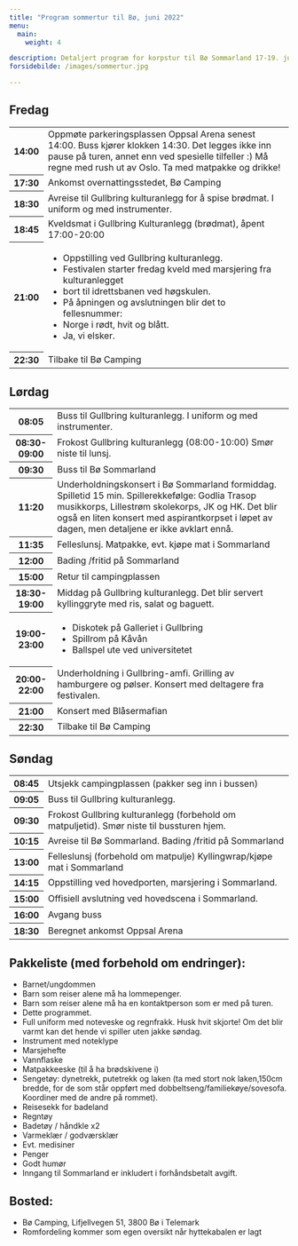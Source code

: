 ```yaml
---
title: "Program sommertur til Bø, juni 2022"
menu:
  main:
    weight: 4

description: Detaljert program for korpstur til Bø Sommarland 17-19. juni 2022
forsidebilde: /images/sommertur.jpg

---
```


## Fredag

<table>
<tr><th>14:00</th><td>	Oppmøte parkeringsplassen Oppsal Arena senest 14:00. Buss kjører klokken 14:30. Det legges ikke inn pause på turen, annet enn ved spesielle tilfeller :) Må regne med rush ut av Oslo. Ta med matpakke og drikke!
</td>
<tr><th>17:30</th><td>	Ankomst overnattingsstedet, Bø Camping
</td>
<tr><th>18:30</th><td>	Avreise til Gullbring kulturanlegg for å spise brødmat. I uniform og med instrumenter.
</td>
<tr><th>18:45</th><td>	Kveldsmat i Gullbring Kulturanlegg (brødmat), åpent 17:00-20:00
</td>
<tr><th>21:00</th><td>	
<ul>
 <li>Oppstilling ved Gullbring kulturanlegg.
 <li>Festivalen starter fredag kveld med marsjering fra kulturanlegget
 <li>bort til idrettsbanen ved høgskulen.
 <li>På åpningen og avslutningen blir det to fellesnummer:
 <li>Norge i rødt, hvit og blått.
 <li>Ja, vi elsker.
</li>
</td>
<tr><th>22:30</th><td>	Tilbake til Bø Camping
</td>
</table>
	
## Lørdag
<table>
<tr><th>08:05</th><td>	Buss til Gullbring kulturanlegg. I uniform og med instrumenter.</td>
<tr><th>08:30-09:00</th><td>	Frokost Gullbring kulturanlegg (08:00-10:00) Smør niste til lunsj.</td>
<tr><th>09:30</th><td>	Buss til Bø Sommarland</td>
<tr><th>11:20</th><td>	Underholdningskonsert i Bø Sommarland formiddag. Spilletid 15 min. Spillerekkefølge: Godlia Trasop musikkorps, Lillestrøm skolekorps, JK og HK. Det blir også en liten konsert med aspirantkorpset i løpet av dagen, men detaljene er ikke avklart ennå.</td>
<tr><th>11:35</th><td>	Felleslunsj. Matpakke, evt. kjøpe mat i Sommarland</td>
<tr><th>12:00</th><td>	Bading /fritid på Sommarland</td>
<tr><th>15:00</th><td>	Retur til campingplassen</td>
<tr><th>18:30-19:00</th><td>	Middag på Gullbring kulturanlegg. Det blir servert kyllinggryte med ris, salat og baguett. </td>
<tr><th>19:00-23:00</th><td>	
<ul>
<li>Diskotek på Galleriet i Gullbring
<li>Spillrom på Kåvån
<li>Ballspel ute ved universitetet
</ul>
</td>
<tr><th>20:00-22:00</th><td>	Underholdning i Gullbring-amfi. Grilling av hamburgere og pølser. Konsert med deltagere fra festivalen.</td>
<tr><th>21:00</th><td>	Konsert med Blåsermafian</td>
<tr><th>22:30</th><td>	Tilbake til Bø Camping</td>
</table>	

## Søndag
<table>
<tr><th>08:45</th><td>	Utsjekk campingplassen (pakker seg inn i bussen)</td>
<tr><th>09:05</th><td>	Buss til Gullbring kulturanlegg. </td>
<tr><th>09:30</th><td>	Frokost Gullbring kulturanlegg (forbehold om matpuljetid). Smør niste til bussturen hjem. </td>
<tr><th>10:15</th><td>	Avreise til Bø Sommarland. Bading /fritid på Sommarland</td>
<tr><th>13:00</th><td>	Felleslunsj (forbehold om matpulje) Kyllingwrap/kjøpe mat i Sommarland</td>
<tr><th>14:15</th><td>	Oppstilling ved hovedporten, marsjering i Sommarland.</td>
<tr><th>15:00</th><td>	Offisiell avslutning ved hovedscena i Sommarland.</td>
<tr><th>16:00</th><td>	Avgang buss</td>
<tr><th>18:30</th><td>	Beregnet ankomst Oppsal Arena</td>
</table>

## Pakkeliste (med forbehold om endringer):

*	Barnet/ungdommen
*	Barn som reiser alene må ha lommepenger.
*	Barn som reiser alene må ha en kontaktperson som er med på turen.
*	Dette programmet.
*	Full uniform med noteveske og regnfrakk. Husk hvit skjorte! Om det blir varmt kan det hende vi spiller uten jakke søndag.
*	Instrument med noteklype
*	Marsjehefte
*	Vannflaske
*	Matpakkeeske (til å ha brødskivene i)
*	Sengetøy: dynetrekk, putetrekk og laken (ta med stort nok laken,150cm bredde, for de som står oppført med dobbeltseng/familiekøye/sovesofa. Koordiner med de andre på rommet).
*	Reisesekk for badeland
*	Regntøy
*	Badetøy / håndkle x2
*	Varmeklær / godværsklær
*	Evt. medisiner
*	Penger
*	Godt humør
*	Inngang til Sommarland er inkludert i forhåndsbetalt avgift.

## Bosted:
* Bø Camping, Lifjellvegen 51, 3800 Bø i Telemark
* Romfordeling kommer som egen oversikt når hyttekabalen er lagt

